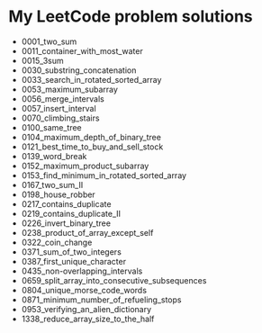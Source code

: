 # My LeetCode problem solutions

-   0001_two_sum
-   0011_container_with_most_water
-   0015_3sum
-   0030_substring_concatenation
-   0033_search_in_rotated_sorted_array
-   0053_maximum_subarray
-   0056_merge_intervals
-   0057_insert_interval
-   0070_climbing_stairs
-   0100_same_tree
-   0104_maximum_depth_of_binary_tree
-   0121_best_time_to_buy_and_sell_stock
-   0139_word_break
-   0152_maximum_product_subarray
-   0153_find_minimum_in_rotated_sorted_array
-   0167_two_sum_II
-   0198_house_robber
-   0217_contains_duplicate
-   0219_contains_duplicate_II
-   0226_invert_binary_tree
-   0238_product_of_array_except_self
-   0322_coin_change
-   0371_sum_of_two_integers
-   0387_first_unique_character
-   0435_non-overlapping_intervals
-   0659_split_array_into_consecutive_subsequences
-   0804_unique_morse_code_words
-   0871_minimum_number_of_refueling_stops
-   0953_verifying_an_alien_dictionary
-   1338_reduce_array_size_to_the_half
